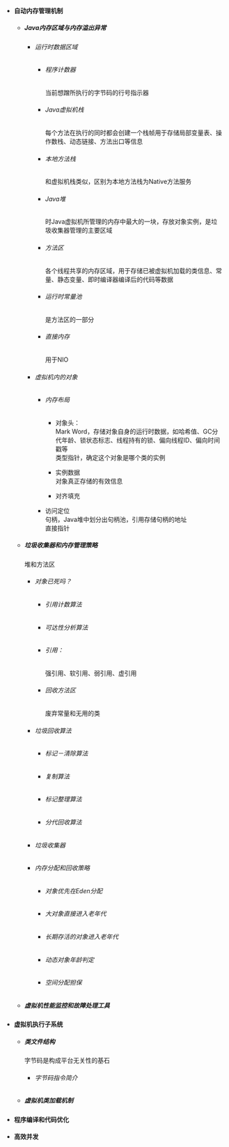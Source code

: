 * #### 自动内存管理机制

  * ##### Java内存区域与内存溢出异常

    * ###### 运行时数据区域

      * ###### 程序计数器

        当前想蹭所执行的字节码的行号指示器

      * ###### Java虚拟机栈

        每个方法在执行的同时都会创建一个栈帧用于存储局部变量表、操作数栈、动态链接、方法出口等信息

      * ###### 本地方法栈

        和虚拟机栈类似，区别为本地方法栈为Native方法服务

      * ###### Java堆

        时Java虚拟机所管理的内存中最大的一块，存放对象实例，是垃圾收集器管理的主要区域

      * ###### 方法区

        各个线程共享的内存区域，用于存储已被虚拟机加载的类信息、常量、静态变量、即时编译器编译后的代码等数据

      * ###### 运行时常量池

        是方法区的一部分

      * ###### 直接内存

        用于NIO
    * ###### 虚拟机内的对象

      * ###### 内存布局

        * 对象头：  
          Mark Word，存储对象自身的运行时数据，如哈希值、GC分代年龄、锁状态标志、线程持有的锁、偏向线程ID、偏向时间戳等  
          类型指针，确定这个对象是哪个类的实例

        * 实例数据  
          对象真正存储的有效信息

        * 对齐填充
      * 访问定位  
        句柄，Java堆中划分出句柄池，引用存储句柄的地址  
        直接指针
  * ##### 垃圾收集器和内存管理策略

    堆和方法区

    * ###### 对象已死吗？

      * ###### 引用计数算法
      * ###### 可达性分析算法
      * ###### 引用：

        强引用、软引用、弱引用、虚引用

      * ###### 回收方法区

        废弃常量和无用的类
    * ###### 垃圾回收算法

      * ###### 标记－清除算法
      * ###### 复制算法
      * ###### 标记整理算法
      * ###### 分代回收算法
    * ###### 垃圾收集器
    * ###### 内存分配和回收策略

      * ###### 对象优先在Eden分配
      * ###### 大对象直接进入老年代
      * ###### 长期存活的对象进入老年代
      * ###### 动态对象年龄判定
      * ###### 空间分配担保

  * ##### 虚拟机性能监控和故障处理工具
* #### 虚拟机执行子系统

  * ##### 类文件结构

    字节码是构成平台无关性的基石

    * ###### 字节码指令简介

  * ##### 虚拟机类加载机制
* #### 程序编译和代码优化
* #### 高效并发




